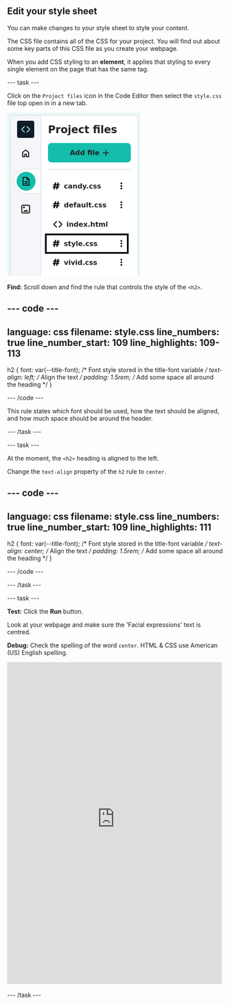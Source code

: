 ## Edit your style sheet

You can make changes to your style sheet to style your content.

The CSS file contains all of the CSS for your project. You will find out about some key parts of this CSS file as you create your webpage.

When you add CSS styling to an **element**, it applies that styling to every single element on the page that has the same tag. 

--- task ---

Click on the `Project files` icon in the Code Editor then select the `style.css` file top open in in a new tab.

![The Code Editor with the style.css file highlighted](images/select-style.png)

**Find:** Scroll down and find the rule that controls the style of the `<h2>`. 

--- code ---
---
language: css
filename: style.css
line_numbers: true
line_number_start: 109
line_highlights: 109-113
---  

h2 {
  font: var(--title-font); /* Font style stored in the title-font variable */
  text-align: left; /* Align the text */
  padding: 1.5rem; /* Add some space all around the heading */
}

--- /code ---

This rule states which font should be used, how the text should be aligned, and how much space should be around the header. 

--- /task ---

--- task ---

At the moment, the `<h2>` heading is aligned to the left.

Change the `text-align` property of the `h2` rule to `center`.

--- code ---
---
language: css
filename: style.css
line_numbers: true
line_number_start: 109
line_highlights: 111
---  

h2 {
  font: var(--title-font); /* Font style stored in the title-font variable */
  text-align: center; /* Align the text */
  padding: 1.5rem; /* Add some space all around the heading */
}

--- /code ---

--- /task ---

--- task ---

**Test:** Click the **Run** button. 

Look at your webpage and make sure the 'Facial expressions' text is centred. 

**Debug:** Check the spelling of the word `center`. HTML & CSS use American (US) English spelling. 

<iframe src="https://staging-editor.raspberrypi.org/en/embed/viewer/anime-expressions-step-6-simplified" width="500" height="750" frameborder="0" marginwidth="0" marginheight="0" allowfullscreen> </iframe>

--- /task ---

